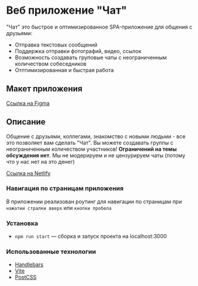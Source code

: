 # Веб приложение "Чат"

"Чат" это быстрое и оптимизированное SPA-приложение для общения с друзьями:

- Отправка текстовых сообщений
- Поддержка отправки фотографий, видео, ссылок
- Возможность создавать груповые чаты с неограниченным количеством собеседников
- Отптимизированная и быстрая работа

## Макет приложения

[Ссылка на Figma](https://www.figma.com/design/j2L3BRdydTCntvA4G7EjRI/middle.messenger.praktikum.yandex?node-id=0-1&t=XmE2OGrPSeJjJmmk-1)

## Описание

Общение с друзьями, коллегами, знакомство с новыми людьми - все это позволяет вам сделать "Чат". Вы можете создавать группы с неограниченным количеством участников! **Ограничений на темы обсуждения нет**. Мы не модерируем и не цензурируем чаты (потому что у нас нет на это денег)

[Ссылка на Netlify](https://yp-messr.netlify.app/)

### Навигация по страницам приложения

В приложении реализован роутинг для навигации по страницам при `нажатии стралки вверх` или `кнопки пробела`

### Установка

- `npm run start` — сборка и запуск проекта на localhost:3000

### Использованные технологии

* [Handlebars](https://handlebarsjs.com/guide/#what-is-handlebars)
* [Vite](https://vite.dev/)
* [PostCSS](https://postcss.org/)

